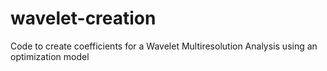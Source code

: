 # wavelet-creation
Code to create coefficients for a Wavelet Multiresolution Analysis using an optimization model 
